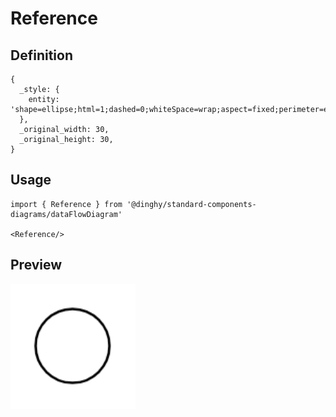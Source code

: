 # Reference

## Definition

```
{
  _style: { 
    entity: 'shape=ellipse;html=1;dashed=0;whiteSpace=wrap;aspect=fixed;perimeter=ellipsePerimeter;',
  },
  _original_width: 30,
  _original_height: 30,
}
```

## Usage

```
import { Reference } from '@dinghy/standard-components-diagrams/dataFlowDiagram'

<Reference/>
```

## Preview

<img src="./reference.png" width="200"/>
